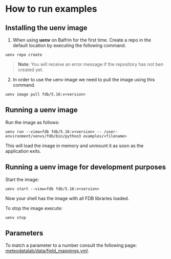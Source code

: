 # How to run examples

## Installing the uenv image
1. When using **uenv** on Balfrin for the first time. Create a repo in the default location by executing the following command.
```
uenv repo create
```
> **Note**: You will receive an error message if the repository has not ben created yet.

2. In order to use the uenv image we need to pull the image using this command.
```
uenv image pull fdb/5.16:v<version>
```

## Running a uenv image
Run the image as follows:
```
uenv run --view=fdb fdb/5.16:v<version> -- /user-environment/venvs/fdb/bin/python3 examples/<filename>
```
This will load the image in memory and unmount it as soon as the application exits.

## Running a uenv image for development purposes
Start the image:
```
uenv start --view=fdb fdb/5.16:v<version>
```
Now your shell has the image with all FDB libraries loaded.

To stop the image execute:
```
uenv stop
```
## Parameters

To match a parameter to a number consult the following page: [meteodatalab/data/field_mappings.yml](https://github.com/MeteoSwiss/meteodata-lab/blob/main/src/meteodatalab/data/field_mappings.yml).
